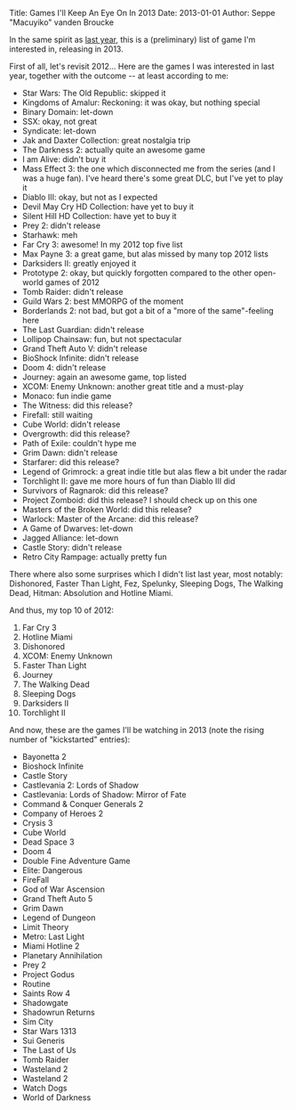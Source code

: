 Title: Games I'll Keep An Eye On In 2013
Date: 2013-01-01
Author: Seppe "Macuyiko" vanden Broucke

In the same spirit as [last year](http://blog.macuyiko.com/2012/02/games-ill-keep-eye-on-in-2012.html), this is a (preliminary) list of game I'm interested in, releasing in 2013.

First of all, let's revisit 2012... Here are the games I was interested in last year, together with the outcome -- at least according to me:

  - Star Wars: The Old Republic: skipped it
  - Kingdoms of Amalur: Reckoning: it was okay, but nothing special
  - Binary Domain: let-down
  - SSX: okay, not great
  - Syndicate: let-down
  - Jak and Daxter Collection: great nostalgia trip
  - The Darkness 2: actually quite an awesome game
  - I am Alive: didn't buy it
  - Mass Effect 3: the one which disconnected me from the series (and I was a huge fan). I've heard there's some great DLC, but I've yet to play it
  - Diablo III: okay, but not as I expected
  - Devil May Cry HD Collection: have yet to buy it
  - Silent Hill HD Collection: have yet to buy it
  - Prey 2: didn't release
  - Starhawk: meh
  - Far Cry 3: awesome! In my 2012 top five list
  - Max Payne 3: a great game, but alas missed by many top 2012 lists
  - Darksiders II: greatly enjoyed it
  - Prototype 2: okay, but quickly forgotten compared to the other open-world games of 2012
  - Tomb Raider: didn't release
  - Guild Wars 2: best MMORPG of the moment
  - Borderlands 2: not bad, but got a bit of a "more of the same"-feeling here
  - The Last Guardian: didn't release
  - Lollipop Chainsaw: fun, but not spectacular
  - Grand Theft Auto V: didn't release
  - BioShock Infinite: didn't release
  - Doom 4: didn't release
  - Journey: again an awesome game, top listed
  - XCOM: Enemy Unknown: another great title and a must-play
  - Monaco: fun indie game
  - The Witness: did this release?
  - Firefall: still waiting
  - Cube World: didn't release
  - Overgrowth: did this release?
  - Path of Exile: couldn't hype me
  - Grim Dawn: didn't release
  - Starfarer: did this release?
  - Legend of Grimrock: a great indie title but alas flew a bit under the radar
  - Torchlight II: gave me more hours of fun than Diablo III did
  - Survivors of Ragnarok: did this release?
  - Project Zomboid: did this release? I should check up on this one
  - Masters of the Broken World: did this release?
  - Warlock: Master of the Arcane: did this release?
  - A Game of Dwarves: let-down
  - Jagged Alliance: let-down
  - Castle Story: didn't release
  - Retro City Rampage: actually pretty fun

There where also some surprises which I didn't list last year, most notably: Dishonored, Faster Than Light, Fez, Spelunky, Sleeping Dogs, The Walking Dead, Hitman: Absolution and Hotline Miami.

And thus, my top 10 of 2012:

  1. Far Cry 3
  2. Hotline Miami
  3. Dishonored
  4. XCOM: Enemy Unknown
  5. Faster Than Light
  6. Journey
  7. The Walking Dead
  8. Sleeping Dogs
  9. Darksiders II
  10. Torchlight II

And now, these are the games I'll be watching in 2013 (note the rising number of "kickstarted" entries):

  - Bayonetta 2
  - Bioshock Infinite
  - Castle Story
  - Castlevania 2: Lords of Shadow
  - Castlevania: Lords of Shadow: Mirror of Fate
  - Command & Conquer Generals 2
  - Company of Heroes 2
  - Crysis 3
  - Cube World
  - Dead Space 3
  - Doom 4
  - Double Fine Adventure Game
  - Elite: Dangerous
  - FireFall
  - God of War Ascension
  - Grand Theft Auto 5
  - Grim Dawn
  - Legend of Dungeon
  - Limit Theory
  - Metro: Last Light
  - Miami Hotline 2
  - Planetary Annihilation
  - Prey 2
  - Project Godus
  - Routine
  - Saints Row 4
  - Shadowgate
  - Shadowrun Returns
  - Sim City
  - Star Wars 1313
  - Sui Generis
  - The Last of Us
  - Tomb Raider
  - Wasteland 2
  - Wasteland 2
  - Watch Dogs
  - World of Darkness
